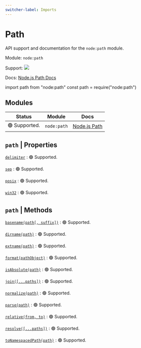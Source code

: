 ```yaml
---
switcher-label: Imports
---
```


# Path

API support and documentation for the `node:path` module.

<tldr>
    <p>Module: <code>node:path</code></p>
    <p>Support: <img style="inline" src="https://img.shields.io/badge/-alpha-blue" /></p>
    <p>Docs: <a href="https://nodejs.org/api/path.html">Node.js Path Docs</a></p>
</tldr>

<code-block lang="javascript" switcher-key="ESM">import path from "node:path"</code-block>
<code-block lang="javascript" switcher-key="CJS">const path = require("node:path")</code-block>

## Modules

| Status         | Module      | Docs                                             |
|----------------|-------------|--------------------------------------------------|
| 🟢 Supported.  | `node:path` | [Node.js Path](https://nodejs.org/api/path.html) |

## `path` | Properties

[`delimiter`](https://nodejs.org/api/path.html#pathdelimiter)
: 🟢 Supported.

[`sep`](https://nodejs.org/api/path.html#pathsep)
: 🟢 Supported.

[`posix`](https://nodejs.org/api/path.html#pathposix)
: 🟢 Supported.

[`win32`](https://nodejs.org/api/path.html#pathwin32)
: 🟢 Supported.

## `path` | Methods

[`basename(path[, suffix])`](https://nodejs.org/api/path.html#pathbasenamepath-suffix)
: 🟢 Supported.

[`dirname(path)`](https://nodejs.org/api/path.html#pathdirnamepath)
: 🟢 Supported.

[`extname(path)`](https://nodejs.org/api/path.html#pathextnamepath)
: 🟢 Supported.

[`format(pathObject)`](https://nodejs.org/api/path.html#pathformatpathobject)
: 🟢 Supported.

[`isAbsolute(path)`](https://nodejs.org/api/path.html#pathisabsolutepath)
: 🟢 Supported.

[`join([...paths])`](https://nodejs.org/api/path.html#pathjoinpaths)
: 🟢 Supported.

[`normalize(path)`](https://nodejs.org/api/path.html#pathnormalizepath)
: 🟢 Supported.

[`parse(path)`](https://nodejs.org/api/path.html#pathparsepath)
: 🟢 Supported.

[`relative(from, to)`](https://nodejs.org/api/path.html#pathrelativefrom-to)
: 🟢 Supported.

[`resolve([...paths])`](https://nodejs.org/api/path.html#pathresolvepaths)
: 🟢 Supported.

[`toNamespacedPath(path)`](https://nodejs.org/api/path.html#pathtonamespacedpathpath)
: 🟢 Supported.

